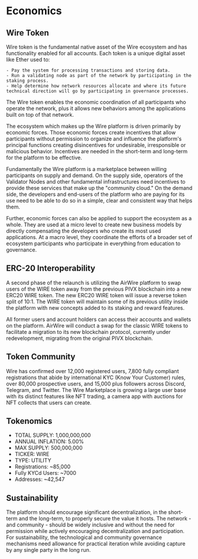 # Economics

## Wire Token 

Wire token is the fundamental native asset of the Wire ecosystem and has functionality enabled for all accounts. Each token is a unique digital asset like Ether used to:

    - Pay the system for processing transactions and storing data.
    - Run a validating node as part of the network by participating in the staking process.
    - Help determine how network resources allocate and where its future technical direction will go by participating in governance processes.

The Wire token enables the economic coordination of all participants who operate the network, plus it allows new behaviors among the applications built on top of that network.

The ecosystem which makes up the Wire platform is driven primarily by economic forces. Those economic forces create incentives that allow participants without permission to organize and influence the platform's principal functions creating disincentives for undesirable, irresponsible or malicious behavior. Incentives are needed in the short-term and long-term for the platform to be effective.

Fundamentally the Wire platform is a marketplace between willing participants on supply and demand. On the supply side, operators of the Validator Nodes and other fundamental infrastructures need incentives to provide these services that make up the "community cloud."  On the demand side, the developers and end-users of the platform who are paying for its use need to be able to do so in a simple, clear and consistent way that helps them.

Further, economic forces can also be applied to support the ecosystem as a whole. They are used at a micro level to create new business models by directly compensating the developers who create its most used applications. At a macro level, they coordinate the efforts of a broader set of ecosystem participants who participate in everything from education to governance.

## ERC-20 Interoperability

A second phase of the relaunch is utilizing the AirWire platform to swap users of the WIRE token away from the previous PIVX blockchain into a new ERC20 WIRE token. The new ERC20 WIRE token will issue a reverse token split of 10:1. The WIRE token will maintain some of its previous utility inside the platform with new concepts added to its staking and reward features.

All former users and account holders can access their accounts and wallets on the platform. AirWire will conduct a swap for the classic WIRE tokens to facilitate a migration to its new blockchain protocol, currently under redevelopment, migrating from the original PIVX blockchain.

## Token Community

Wire has confirmed over 12,000 registered users, 7,800 fully compliant registrations that abide by international KYC (Know Your Customer) rules, over 80,000 prospective users, and 15,000 plus followers across Discord, Telegram, and Twitter. The Wire Marketplace is growing a large user base with its distinct features like NFT trading, a camera app with auctions for NFT collects that users can create.	

## Tokenomics

* TOTAL SUPPLY: 1,000,000,000
* ANNUAL INFLATION: 5.00%
* MAX SUPPLY: 500,000,000
* TICKER: WIRE
* TYPE: UTILITY            
* Registrations: ~85,000
* Fully KYCd Users: ~7000
* Addresses: ~42,547

## Sustainability

The platform should encourage significant decentralization, in the short-term and the long-term, to properly secure the value it hosts. The network - and community - should be widely inclusive and without the need for permission while actively encouraging decentralization and participation. For sustainability, the technological and community governance mechanisms need allowance for practical iteration while avoiding capture by any single party in the long run.
